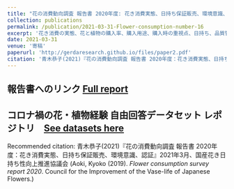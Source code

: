```yaml
---
title: "花の消費動向調査 報告書 2020年度: 花き消費実態、日持ち保証販売、環境意識、認証 (Flower Consumption Survey Report 2020 : Trends in flower and plant consumption, purchase rate, purpose, vase-life  quality, environmental awareness, needs for cultivation information, preference for domestic and imported products, recognition rate of certifications, purchase rate of certified products)"
collection: publications
permalink: /publication/2021-03-31-Flower-consumption-number-16
excerpt: '花き消費の実態、花と植物の購入率、購入用途、購入時の重視点、日持ち、品質管理の状況、環境意識、栽培情報のニーズ、国産・輸入品への選好、認証の認知率、認証品の購入率'
date: 2021-03-31
venue: '寄稿'
paperurl: 'http://gerdaresearch.github.io/files/paper2.pdf'
citation: '青木恭子(2021)『花の消費動向調査 報告書 2020年度：花き消費実態、日持ち保証販売、環境意識、認証』2021年3月、国産花き日持ち性向上推進協議会  (Aoki, Kyoko (2019). <i>Flower consumption survey report 2020</i>. Council for the Improvement of the Vase-life of Japanese Flowers.)'
---
```


## 報告書へのリンク [Full report]()
## コロナ禍の花・植物経験 自由回答データセット レポジトリ　[See datasets here](https://github.com/gerdaresearch/)

Recommended citation: 青木恭子(2021)『花の消費動向調査 報告書 2020年度：花き消費実態、日持ち保証販売、環境意識、認証』2021年3月、国産花き日持ち性向上推進協議会  (Aoki, Kyoko (2019). <i>Flower consumption survey report 2020</i>. Council for the Improvement of the Vase-life of Japanese Flowers.)
